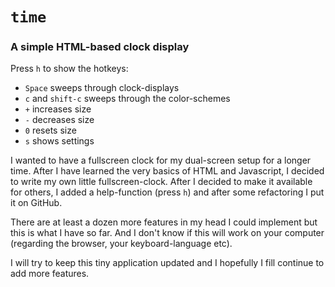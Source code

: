 # `time`
### A simple HTML-based clock display

Press `h` to show the hotkeys:
- `Space` sweeps through clock-displays
- `c` and `shift-c` sweeps through the color-schemes
- `+` increases size
- `-` decreases size
- `0` resets size
- `s` shows settings

I wanted to have a fullscreen clock for my dual-screen setup for a longer time. After I have learned the very basics of HTML and Javascript, I decided to write my own little fullscreen-clock. After I decided to make it available for others, I added a help-function (press `h`) and after some refactoring I put it on GitHub.

There are at least a dozen more features in my head I could implement but this is what I have so far. And I don't know if this will work on your computer (regarding the browser, your keyboard-language etc).

I will try to keep this tiny application updated and I hopefully I fill continue to add more features.
